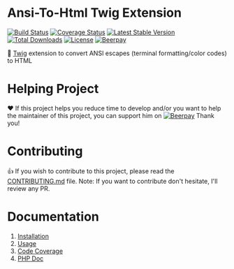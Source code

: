 # Ansi-To-Html Twig Extension

[![Build Status](https://travis-ci.org/neilime/zf-assets-bundle.svg?branch=master)](https://travis-ci.org/neilime/zf-assets-bundle)
[![Coverage Status](https://coveralls.io/repos/github/neilime/zf-assets-bundle/badge.svg)](https://coveralls.io/github/neilime/zf-assets-bundle)
[![Latest Stable Version](https://poser.pugx.org/neilime/zf-assets-bundle/v/stable)](https://packagist.org/packages/neilime/zf-assets-bundle)
[![Total Downloads](https://poser.pugx.org/neilime/zf-assets-bundle/downloads)](https://packagist.org/packages/neilime/zf-assets-bundle)
[![License](https://poser.pugx.org/neilime/zf-assets-bundle/license)](https://packagist.org/packages/neilime/zf-assets-bundle)
[![Beerpay](https://beerpay.io/neilime/zf-assets-bundle/badge.svg)](https://beerpay.io/neilime/zf-assets-bundle) 

📢 [Twig](https://twig.symfony.com) extension to convert ANSI escapes (terminal formatting/color codes) to HTML

# Helping Project

❤️ If this project helps you reduce time to develop and/or you want to help the maintainer of this project, you can support him on [![Beerpay](https://beerpay.io/neilime/ansi-to-html-twig-extension/badge.svg)](https://beerpay.io/neilime/ansi-to-html-twig-extension) Thank you!

# Contributing

👍 If you wish to contribute to this project, please read the [CONTRIBUTING.md](CONTRIBUTING.md) file. Note: If you want to contribute don't hesitate, I'll review any PR.

# Documentation

1. [Installation](https://github.com/neilime/ansi-to-html-twig-extension/wiki/Installation)
2. [Usage](https://github.com/neilime/ansi-to-html-twig-extension/wiki/Usage)
3. [Code Coverage](https://coveralls.io/github/neilime/ansi-to-html-twig-extension)
4. [PHP Doc](https://neilime.github.io/ansi-to-html-twig-extension/phpdoc)
